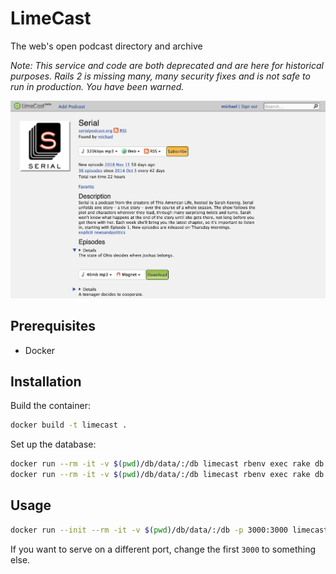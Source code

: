 # LimeCast

The web's open podcast directory and archive

*Note: This service and code are both deprecated and are here for historical purposes. Rails 2 is missing many, many security fixes and is not safe to run in production. You have been warned.*

![screenshot](doc/screenshot.png "Screenshot")

## Prerequisites

* Docker

## Installation

Build the container:

```bash
docker build -t limecast .
```

Set up the database:

```bash
docker run --rm -it -v $(pwd)/db/data/:/db limecast rbenv exec rake db:create:all
docker run --rm -it -v $(pwd)/db/data/:/db limecast rbenv exec rake db:schema:load
```

## Usage

```bash
docker run --init --rm -it -v $(pwd)/db/data/:/db -p 3000:3000 limecast
```

If you want to serve on a different port, change the first `3000` to something else.
